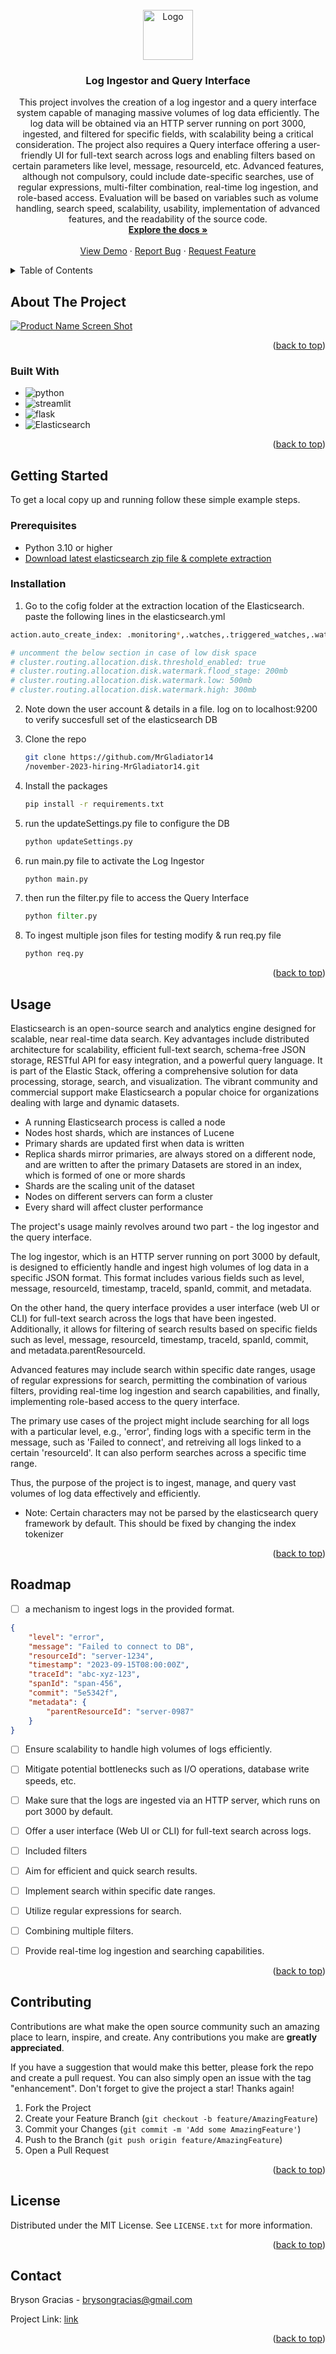 <br />
<div align="center">
  <a href="https://github.com/dyte-submissions/november-2023-hiring-MrGladiator14">
    <img src="images/logo.png" alt="Logo" width="80" height="80">
  </a>

<h3 align="center">Log Ingestor and Query Interface</h3>

  <p align="center">
    This project involves the creation of a log ingestor and a query interface system capable of managing massive volumes of log data efficiently. The log data will be obtained via an HTTP server running on port 3000, ingested, and filtered for specific fields, with scalability being a critical consideration. The project also requires a Query interface offering a user-friendly UI for full-text search across logs and enabling filters based on certain parameters like level, message, resourceId, etc. Advanced features, although not compulsory, could include date-specific searches, use of regular expressions, multi-filter combination, real-time log ingestion, and role-based access. Evaluation will be based on variables such as volume handling, search speed, scalability, usability, implementation of advanced features, and the readability of the source code.
    <br />
    <a href="https://dyte.notion.site/dyte/SDE-1-and-SDE-Intern-Assignment-6b7a7f324dc0450381b0fdb771a8ec40"><strong>Explore the docs »</strong></a>
    <br />
    <br />
    <a href="https://github.com/dyte-submissions/november-2023-hiring-MrGladiator14">View Demo</a>
    ·
    <a href="https://github.com/dyte-submissions/november-2023-hiring-MrGladiator14">Report Bug</a>
    ·
    <a href="https://github.com/dyte-submissions/november-2023-hiring-MrGladiator14">Request Feature</a>
  </p>
</div>



<!-- TABLE OF CONTENTS -->
<details>
  <summary>Table of Contents</summary>
  <ol>
    <li>
      <a href="#about-the-project">About The Project</a>
      <ul>
        <li><a href="#built-with">Built With</a></li>
      </ul>
    </li>
    <li>
      <a href="#getting-started">Getting Started</a>
      <ul>
        <li><a href="#prerequisites">Prerequisites</a></li>
        <li><a href="#installation">Installation</a></li>
      </ul>
    </li>
    <!-- <li><a href="#usage">Usage</a></li>
    <li><a href="#roadmap">Roadmap</a></li>
    <li><a href="#contributing">Contributing</a></li>
    <li><a href="#license">License</a></li>
    <li><a href="#contact">Contact</a></li>
    <li><a href="#acknowledgments">Acknowledgments</a></li> -->
  </ol>
</details>



<!-- ABOUT THE PROJECT -->
## About The Project

[![Product Name Screen Shot][product-screenshot]](https://example.com)

<p align="right">(<a href="#readme-top">back to top</a>)</p>



### Built With

* ![python]
* ![streamlit]
* ![flask]
* ![Elasticsearch]


<p align="right">(<a href="#readme-top">back to top</a>)</p>



<!-- GETTING STARTED -->
## Getting Started

To get a local copy up and running follow these simple example steps.

### Prerequisites

* Python 3.10 or higher
* [Download latest elasticsearch zip file & complete extraction](https://www.elastic.co/downloads/elasticsearch)


### Installation

1. Go to the cofig folder at the extraction location of the Elasticsearch. paste the following lines in the elasticsearch.yml
```sh
action.auto_create_index: .monitoring*,.watches,.triggered_watches,.watcher-history*,.ml*

# uncomment the below section in case of low disk space 
# cluster.routing.allocation.disk.threshold_enabled: true 
# cluster.routing.allocation.disk.watermark.flood_stage: 200mb
# cluster.routing.allocation.disk.watermark.low: 500mb 
# cluster.routing.allocation.disk.watermark.high: 300mb
``` 
2. Note down the user account & details in a file.
log on to localhost:9200 to verify succesfull set of the elasticsearch DB

3. Clone the repo
   ```sh
   git clone https://github.com/MrGladiator14
   /november-2023-hiring-MrGladiator14.git
   ```
4. Install the packages
   ```sh
   pip install -r requirements.txt
   ```
5. run the updateSettings.py file  to configure the DB
   ```python
   python updateSettings.py
   ```
6. run main.py file to activate the Log Ingestor
   ```python
   python main.py
   ```
7. then run the filter.py file to access the Query Interface
   ```python
   python filter.py
   ```
8. To ingest multiple json files for testing modify & run req.py file
   ```python
   python req.py
   ```

<p align="right">(<a href="#readme-top">back to top</a>)</p>



<!-- USAGE EXAMPLES -->
## Usage

Elasticsearch is an open-source search and analytics engine designed for scalable, near real-time data search. Key advantages include distributed architecture for scalability, efficient full-text search, schema-free JSON storage, RESTful API for easy integration, and a powerful query language. It is part of the Elastic Stack, offering a comprehensive solution for data processing, storage, search, and visualization. The vibrant community and commercial support make Elasticsearch a popular choice for organizations dealing with large and dynamic datasets.

* A running Elasticsearch process is called a node 
* Nodes host shards, which are instances of Lucene 
* Primary shards are updated first when data is written 
* Replica shards mirror primaries, are always stored on a different node, and are written to after the primary Datasets are stored in an index, which is formed of one or more shards 
* Shards are the scaling unit of the dataset 
* Nodes on different servers can form a cluster 
* Every shard will affect cluster performance

The project's usage mainly revolves around two part - the log ingestor and the query interface. 

The log ingestor, which is an HTTP server running on port 3000 by default, is designed to efficiently handle and ingest high volumes of log data in a specific JSON format. This format includes various fields such as level, message, resourceId, timestamp, traceId, spanId, commit, and metadata.

On the other hand, the query interface provides a user interface (web UI or CLI) for full-text search across the logs that have been ingested. Additionally, it allows for filtering of search results based on specific fields such as level, message, resourceId, timestamp, traceId, spanId, commit, and metadata.parentResourceId.

Advanced features may include search within specific date ranges, usage of regular expressions for search, permitting the combination of various filters, providing real-time log ingestion and search capabilities, and finally, implementing role-based access to the query interface.

The primary use cases of the project might include searching for all logs with a particular level, e.g., 'error', finding logs with a specific term in the message, such as 'Failed to connect', and retreiving all logs linked to a certain 'resourceId'. It can also perform searches across a specific time range.

Thus, the purpose of the project is to ingest, manage, and query vast volumes of log data effectively and efficiently.  

* Note: Certain characters may not be parsed by the elasticsearch query framework by default. This should be fixed by changing the index tokenizer 


<p align="right">(<a href="#readme-top">back to top</a>)</p>



<!-- ROADMAP -->
## Roadmap

- [ ] a mechanism to ingest logs in the provided format.
```json
{
	"level": "error",
	"message": "Failed to connect to DB",
    "resourceId": "server-1234",
	"timestamp": "2023-09-15T08:00:00Z",
	"traceId": "abc-xyz-123",
    "spanId": "span-456",
    "commit": "5e5342f",
    "metadata": {
        "parentResourceId": "server-0987"
    }
}
```
- [ ] Ensure scalability to handle high volumes of logs efficiently.
- [ ] Mitigate potential bottlenecks such as I/O operations, database write speeds, etc.
- [ ] Make sure that the logs are ingested via an HTTP server, which runs on port 3000 by default. 
- [ ] Offer a user interface (Web UI or CLI) for full-text search across logs.
- [ ] Included filters
- [ ] Aim for efficient and quick search results.
- [ ] Implement search within specific date ranges.
- [ ] Utilize regular expressions for search.
- [ ] Combining multiple filters.
- [ ] Provide real-time log ingestion and searching capabilities.


<p align="right">(<a href="#readme-top">back to top</a>)</p>



<!-- CONTRIBUTING -->
## Contributing

Contributions are what make the open source community such an amazing place to learn, inspire, and create. Any contributions you make are **greatly appreciated**.

If you have a suggestion that would make this better, please fork the repo and create a pull request. You can also simply open an issue with the tag "enhancement".
Don't forget to give the project a star! Thanks again!

1. Fork the Project
2. Create your Feature Branch (`git checkout -b feature/AmazingFeature`)
3. Commit your Changes (`git commit -m 'Add some AmazingFeature'`)
4. Push to the Branch (`git push origin feature/AmazingFeature`)
5. Open a Pull Request

<p align="right">(<a href="#readme-top">back to top</a>)</p>



<!-- LICENSE -->
## License

Distributed under the MIT License. See `LICENSE.txt` for more information.

<p align="right">(<a href="#readme-top">back to top</a>)</p>



<!-- CONTACT -->
## Contact

Bryson Gracias - brysongracias@gmail.com

Project Link: [link](https://github.com/MrGladiator14/november-2023-hiring-MrGladiator14)

<p align="right">(<a href="#readme-top">back to top</a>)</p>




[product-screenshot]: images/interface.png
[python]: https://img.shields.io/badge/python-000000?style=for-the-badge&logo=python&logoColor=white
[streamlit]: https://img.shields.io/badge/Streamlit-000000?style=for-the-badge&logo=streamlit&logoColor=blue
[streamlit]: https://img.shields.io/badge/Streamlit-20232A?style=for-the-badge&logo=streamlit&logoColor=61DAFB
[React-url]: https://reactjs.org/
[flask]: https://img.shields.io/badge/Flask-35495E?style=for-the-badge&logo=flask&logoColor=4FC08D
[Elasticsearch]: https://img.shields.io/badge/Elasticsearch-DD0031?style=for-the-badge&logo=Elasticsearch&logoColor=white
